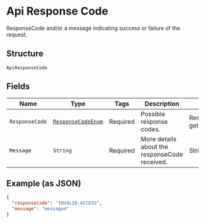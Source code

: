 
# Api Response Code

ResponseCode and/or a message indicating success or failure of the request.

## Structure

`ApiResponseCode`

## Fields

| Name | Type | Tags | Description | Getter | Setter |
|  --- | --- | --- | --- | --- | --- |
| `ResponseCode` | [`ResponseCodeEnum`](../../doc/models/response-code-enum.md) | Required | Possible response codes. | ResponseCodeEnum getResponseCode() | setResponseCode(ResponseCodeEnum responseCode) |
| `Message` | `String` | Required | More details about the responseCode received. | String getMessage() | setMessage(String message) |

## Example (as JSON)

```json
{
  "responseCode": "INVALID_ACCESS",
  "message": "message4"
}
```

